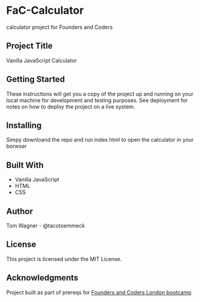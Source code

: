 # FaC-Calculator
calculator project for Founders and Coders

## Project Title
Vanilla JavaScript Calculator

## Getting Started
These instructions will get you a copy of the project up and running on your local machine for development and testing purposes. See deployment for notes on how to deploy the project on a live system.

## Installing
Simpy downloand the repo and run index.html to open the calculator in your borwser

## Built With
* Vanilla JavaScript
* HTML
* CSS

## Author
Tom Wagner - @tacotoemmeck

## License
This project is licensed under the MIT License.

## Acknowledgments
Project built as part of prereqs for [Founders and Coders London bootcamp](https://www.foundersandcoders.com/)
